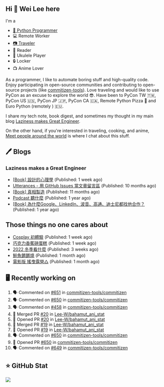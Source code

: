 ## Hi 👋 Wei Lee here

I'm a

* [🐍 Python Programmer](https://pycon-note.wei-lee.me/)
* 💻 Remote Worker
* [📷 Traveler](https://travlog.wei-lee.me/)
* 📖 Reader
* 🎵 Ukulele Player
* 🔒 Locker
* 📺 Anime Lover

As a programmer, I like to automate boring stuff and high-quality code. Enjoy participating in open-source communities and contributing to open-source projects (like [commitizen-tools](https://github.com/commitizen-tools)). Love traveling and would like to use PyCon as an excuse to explore the world 😎. Have been to PyCon TW 🇹🇼, PyCon US 🇺🇸, PyCon JP 🇯🇵, PyCon CA 🇨🇦, Remote Python Pizza 🍕 and Euro Python (remotely ) 🇪🇺.

I share my tech note, book digest, and sometimes my thought in my main blog [Laziness makes Great Engineer](https://blog.wei-lee.me/).

On the other hand, if you're interested in traveling, cooking, and anime, [Meet people around the world](https://travlog.wei-lee.me/) is where I chat about this stuff.

## 🖊️ Blogs

### Laziness makes a Great Engineer

* [[Book] 設計的心理學](https://blog.wei-lee.me/posts/book/2023/01/the-design-of-everyday-things) (Published: 1 week ago)
* [Utterances - 用 GitHub Issues 當文章留言區](https://blog.wei-lee.me/posts/tech/2022/02/use-github-issues-as-comment-system) (Published: 10 months ago)
* [[Book] 真相製造](https://blog.wei-lee.me/posts/book/2022/02/reality-is-business) (Published: 11 months ago)
* [Podcast 聽什麼](https://blog.wei-lee.me/posts/gossiping/2021/12/podcast-i-listen-to) (Published: 1 year ago)
* [[Book] 為什麼Google、LinkedIn、波音、高通、迪士尼都找他合作？](https://blog.wei-lee.me/posts/book/2021/12/pitch-anyting) (Published: 1 year ago)

## Those things no one cares about

* [Cosplay 初體驗](https://travlog.wei-lee.me/posts/review/2022/12/first-time-cosplay) (Published: 1 week ago)
* [巧克力香蕉磅蛋糕](https://travlog.wei-lee.me/posts/cook/2022/12/choco-banana-pound-cake) (Published: 1 week ago)
* [2022 冬季看什麼](https://travlog.wei-lee.me/posts/review/2022/12/what-i-watch-in-2022-winter) (Published: 3 weeks ago)
* [鮭魚鏘鏘燒](https://travlog.wei-lee.me/posts/cook/2022/11/salmon-chan-chan-yaki) (Published: 1 month ago)
* [電影版 搖曳露營△](https://travlog.wei-lee.me/posts/review/2022/11/yuru-camp-the-movie) (Published: 1 month ago)

## 🖥️ Recently working on

1. 🗣 Commented on [#651](https://github.com/commitizen-tools/commitizen/issues/651) in [commitizen-tools/commitizen](https://github.com/commitizen-tools/commitizen)
2. 🗣 Commented on [#650](https://github.com/commitizen-tools/commitizen/issues/650) in [commitizen-tools/commitizen](https://github.com/commitizen-tools/commitizen)
3. 🗣 Commented on [#458](https://github.com/commitizen-tools/commitizen/issues/458) in [commitizen-tools/commitizen](https://github.com/commitizen-tools/commitizen)
4. 🎉 Merged PR [#20](https://github.com/Lee-W/bahamut_ani_stat/pull/20) in [Lee-W/bahamut_ani_stat](https://github.com/Lee-W/bahamut_ani_stat)
5. 💪 Opened PR [#20](https://github.com/Lee-W/bahamut_ani_stat/pull/20) in [Lee-W/bahamut_ani_stat](https://github.com/Lee-W/bahamut_ani_stat)
6. 🎉 Merged PR [#19](https://github.com/Lee-W/bahamut_ani_stat/pull/19) in [Lee-W/bahamut_ani_stat](https://github.com/Lee-W/bahamut_ani_stat)
7. 💪 Opened PR [#19](https://github.com/Lee-W/bahamut_ani_stat/pull/19) in [Lee-W/bahamut_ani_stat](https://github.com/Lee-W/bahamut_ani_stat)
8. 🗣 Commented on [#650](https://github.com/commitizen-tools/commitizen/issues/650) in [commitizen-tools/commitizen](https://github.com/commitizen-tools/commitizen)
9. 💪 Opened PR [#650](https://github.com/commitizen-tools/commitizen/pull/650) in [commitizen-tools/commitizen](https://github.com/commitizen-tools/commitizen)
10. 🗣 Commented on [#649](https://github.com/commitizen-tools/commitizen/issues/649) in [commitizen-tools/commitizen](https://github.com/commitizen-tools/commitizen)


## ⭐ GitHub Stat
[![](https://github-readme-stats.vercel.app/api?username=Lee-W&show_icons=true&hide_title=true)](https://github.com/anuraghazra/github-readme-stats)
